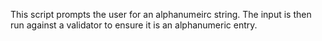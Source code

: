 This script prompts the user for an alphanumeirc string.
The input is then run against a validator to ensure it is an alphanumeric entry.
